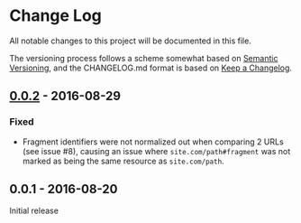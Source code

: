 # Change Log

All notable changes to this project will be documented in this file.

The versioning process follows a scheme somewhat based on [Semantic Versioning](http://semver.org/), and the CHANGELOG.md format is based on [Keep a Changelog](http://keepachangelog.com/).

## [0.0.2] - 2016-08-29

### Fixed
- Fragment identifiers were not normalized out when comparing 2 URLs (see issue #8), causing an issue where `site.com/path#fragment` was not marked as being the same resource as `site.com/path`.

## 0.0.1 - 2016-08-20

Initial release


[0.0.2]: https://github.com/liviu-/crosslink-ml-hn/compare/v0.0.1...v0.0.2
